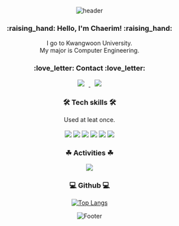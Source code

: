 <div align=center>
 
![header](https://capsule-render.vercel.app/api?type=waving&color=50B0D8&height=200&section=header&text=Chaerim's%20Github&fontSize=35&fontColor=FFFFFF&fontAlignY=40&animation=twinkling) 
 <h3>:raising_hand: Hello, I'm Chaerim! :raising_hand:</h3> 
 I go to Kwangwoon University. <br>
 My major is Computer Engineering.
 <br> 
 <h3>:love_letter: Contact :love_letter: </h3>
 
 
 <a href="https://www.instagram.com/perarduaadastra__/">
<img src="https://img.shields.io/badge/perarduaadastra__-E4405F?style=flat-square&logo=Instagram&logoColor=FFFFFF&link=https://www.instagram.com/perarduaadastra__/"
style="height : auto; margin-left : 10px; margin-right : 10px;"/>
</a>
 
 <a href="dasapcr@gmail.com">
<img src="https://img.shields.io/badge/dasapcr@gmail.com-EA4335?style=flat-square&logo=Gmail&logoColor=FFFFFF&link=https://www.instagram.com/perarduaadastra__/"
style="height : auto; margin-left : 10px; margin-right : 10px;"/>
</a>


<br> 
 <h3>🛠 Tech skills 🛠 </h3>
Used at leat once.<br><br>
<img src="https://img.shields.io/badge/Python-3766AB?style=flat-square&logo=Python&logoColor=white"/>
<img src="https://img.shields.io/badge/HTML5-E34F26?style=flat-square&logo=HTML5&logoColor=white"/>
<img src="https://img.shields.io/badge/CSS3-1572B6?style=flat-square&logo=CSS3&logoColor=white"/>
 <img src="https://img.shields.io/badge/C-A8B9CC?style=flat-square&logo=C&logoColor=white"/>
 <img src="https://img.shields.io/badge/Java-007396?style=flat-square&logo=Java&logoColor=white"/>
  <img src="https://img.shields.io/badge/JavaScript-F7DF1E?style=flat-square&logo=JavaScript&logoColor=white"/>


<br> 
 <h3>☘ Activities ☘</h3>
<img src= https://img.shields.io/badge/-KWTC%2042th-green?style=flat-square&logo=&logoColor=white"/>

<br>                                                                                                
<h3> 💻 Github 💻</h3>
                                                                                                  
[![Top Langs](https://github-readme-stats.vercel.app/api/top-langs/?username=Chaerim0626&layout=compact&title_color=4A4C4D&text_color=4A4C4D&hide_border=true)](https://github.com/anuraghazra/github-readme-stats)




![Footer](https://capsule-render.vercel.app/api?type=waving&color=50B0D8&height=200&section=footer)
 
</div>
